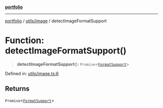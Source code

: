 [**portfolio**](../../../README.md)

***

[portfolio](../../../modules.md) / [utils/image](../README.md) / detectImageFormatSupport

# Function: detectImageFormatSupport()

> **detectImageFormatSupport**(): `Promise`\<[`FormatSupport`](../interfaces/FormatSupport.md)\>

Defined in: [utils/image.ts:6](https://github.com/tnorlund/Portfolio/blob/7ccb227b66e3c899f8924dbd1c5d3a95e68f2900/portfolio/utils/image.ts#L6)

## Returns

`Promise`\<[`FormatSupport`](../interfaces/FormatSupport.md)\>

